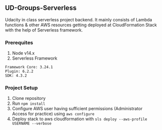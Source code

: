 ## UD-Groups-Serverless
Udacity in class serverless project backend. It mainly consists of Lambda functions & other AWS resources getting deployed at CloudFormation Stack with the help of Serverless framework.

### Prerequites
1. Node v14.x
2. Serverless Framework
```
Framework Core: 3.24.1
Plugin: 6.2.2
SDK: 4.3.2
```

### Project Setup
1. Clone repository
2. Run `npm install`
3. Configure AWS user having sufficient permissions (Administrator Access for practice) using `aws configure`
4. Deploy stack to aws cloudformation with `sls deploy --aws-profile USERNAME --verbose`